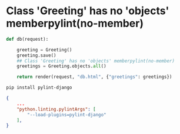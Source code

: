 # Class 'Greeting' has no 'objects' memberpylint(no-member)
```python
def db(request):

    greeting = Greeting()
    greeting.save()
    ## Class 'Greeting' has no 'objects' memberpylint(no-member)
    greetings = Greeting.objects.all()

    return render(request, "db.html", {"greetings": greetings})
```

```bash
pip install pylint-django

```

```json
{
    ...
    "python.linting.pylintArgs": [
        "--load-plugins=pylint-django"
    ],
}
```
